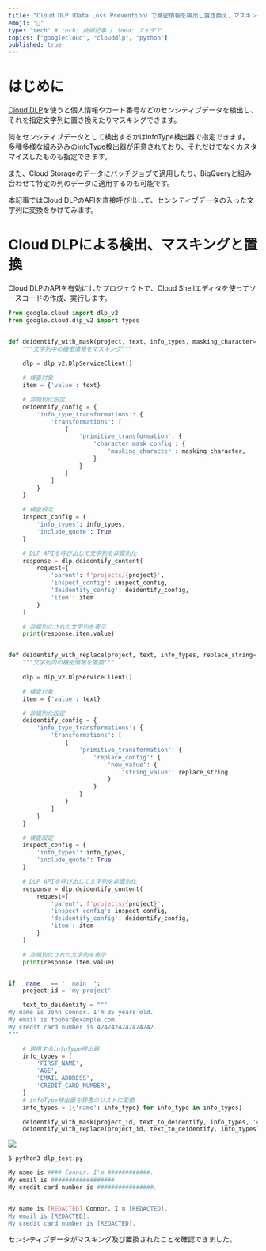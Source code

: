 ```yaml
---
title: "Cloud DLP（Data Loss Prevention）で機密情報を検出し置き換え、マスキングしてみる"
emoji: "👀"
type: "tech" # tech: 技術記事 / idea: アイデア
topics: ["googlecloud", "clouddlp", "python"]
published: true
---
```


# はじめに

[Cloud DLP](https://cloud.google.com/security/products/dlp?hl=ja)を使うと個人情報やカード番号などのセンシティブデータを検出し、それを指定文字列に置き換えたりマスキングできます。

何をセンシティブデータとして検出するかはinfoType検出器で指定できます。
多種多様な組み込みの[infoType検出器](https://cloud.google.com/sensitive-data-protection/docs/infotypes-reference?hl=ja)が用意されており、それだけでなくカスタマイズしたものも指定できます。

また、Cloud Storageのデータにバッチジョブで適用したり、BigQueryと組み合わせて特定の列のデータに適用するのも可能です。

本記事ではCloud DLPのAPIを直接呼び出して、センシティブデータの入った文字列に変換をかけてみます。

# Cloud DLPによる検出、マスキングと置換

Cloud DLPのAPIを有効にしたプロジェクトで、Cloud Shellエディタを使ってソースコードの作成、実行します。

```python:dlp_test.py
from google.cloud import dlp_v2
from google.cloud.dlp_v2 import types


def deidentify_with_mask(project, text, info_types, masking_character='*'):
    """文字列中の機密情報をマスキング"""
    
    dlp = dlp_v2.DlpServiceClient()

    # 検査対象
    item = {'value': text}

    # 非識別化設定
    deidentify_config = {
        'info_type_transformations': {
            'transformations': [
                {
                    'primitive_transformation': {
                        'character_mask_config': {
                            'masking_character': masking_character,
                        }
                    }
                }
            ]
        }
    }

    # 検査設定
    inspect_config = {
        'info_types': info_types,
        'include_quote': True
    }

    # DLP APIを呼び出して文字列を非識別化
    response = dlp.deidentify_content(
        request={
            'parent': f'projects/{project}',
            'inspect_config': inspect_config,
            'deidentify_config': deidentify_config,
            'item': item
        }
    )

    # 非識別化された文字列を表示
    print(response.item.value)


def deidentify_with_replace(project, text, info_types, replace_string='[REDACTED]'):
    """文字列内の機密情報を置換"""
    
    dlp = dlp_v2.DlpServiceClient()

    # 検査対象
    item = {'value': text}

    # 非識別化設定
    deidentify_config = {
        'info_type_transformations': {
            'transformations': [
                {
                    'primitive_transformation': {
                        'replace_config': {
                            'new_value': {
                                'string_value': replace_string
                            }
                        }
                    }
                }
            ]
        }
    }

    # 検査設定
    inspect_config = {
        'info_types': info_types,
        'include_quote': True
    }

    # DLP APIを呼び出して文字列を非識別化
    response = dlp.deidentify_content(
        request={
            'parent': f'projects/{project}',
            'inspect_config': inspect_config,
            'deidentify_config': deidentify_config,
            'item': item
        }
    )

    # 非識別化された文字列を表示
    print(response.item.value)


if __name__ == '__main__':
    project_id = 'my-project'

    text_to_deidentify = """
My name is John Connor. I'm 35 years old.
My email is foobar@example.com.
My credit card number is 4242424242424242.
"""

    # 適用するinfoType検出器
    info_types = [
        'FIRST_NAME',
        'AGE',
        'EMAIL_ADDRESS',
        'CREDIT_CARD_NUMBER',
    ]
    # infoType検出器を辞書のリストに変換
    info_types = [{'name': info_type} for info_type in info_types]

    deidentify_with_mask(project_id, text_to_deidentify, info_types, '#')
    deidentify_with_replace(project_id, text_to_deidentify, info_types)
```

![](https://storage.googleapis.com/zenn-user-upload/981413fbe5e2-20240530.png)

```bash
$ python3 dlp_test.py

My name is #### Connor. I'm ############.
My email is ##################.
My credit card number is ################.


My name is [REDACTED] Connor. I'm [REDACTED].
My email is [REDACTED].
My credit card number is [REDACTED].
```

センシティブデータがマスキング及び置換されたことを確認できました。
